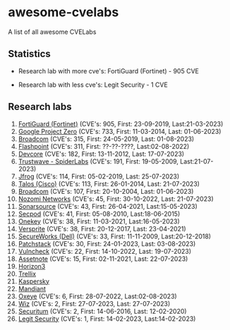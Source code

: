 # awesome-cvelabs

A list of all awesome CVELabs

## Statistics

* Research lab with more cve's: FortiGuard (Fortinet) - 905 CVE

* Research lab with less cve's: Legit Security - 1 CVE

## Research labs

1.  [FortiGuard (Fortinet)](https://www.fortiguard.com/zeroday) (CVE's: 905, First: 23-09-2019, Last:21-03-2023)
1.  [Google Project Zero](https://googleprojectzero.blogspot.com/) (CVE's: 733, First: 11-03-2014, Last: 01-06-2023)
2.  [Broadcom](https://support.broadcom.com/web/ecx/security-advisory) (CVE's: 315, First: 24-05-2019, Last: 01-08-2023)
3.  [Flashpoint](https://flashpoint.io/) (CVE's: 311, First: ??-??-????, Last:02-08-2022)
4.  [Devcore](https://devco.re/) (CVE's: 182, First: 13-11-2012, Last: 17-07-2023)
5.  [Trustwave - SpiderLabs](https://www.trustwave.com/en-us/resources/security-resources/security-advisories/) (CVE's: 191, First: 19-05-2009, Last:21-07-2023)
6.  [Jfrog](https://research.jfrog.com/) (CVE's: 114, First: 05-02-2019, Last: 25-07-2023)
7.  [Talos (Cisco)](https://talosintelligence.com/vulnerability_reports) (CVE's: 113, First: 26-01-2014, Last: 21-07-2023)
8.  [Broadcom](https://support.broadcom.com/web/ecx/security-advisory) (CVE's: 107, First: 20-10-2004, Last: 01-06-2023)
9.  [Nozomi Networks](https://www.nozominetworks.com/) (CVE's: 45, First: 30-10-2022, Last: 21-07-2023)
10. [Sonarsource](https://www.sonarsource.com/) (CVE's: 43, First: 26-04-2021, Last:15-05-2023)
11. [Secpod](https://www.secpod.com/) (CVE's: 41, First: 05-08-2010, Last:18-06-2015)
12. [Onekey](https://onekey.com/research/) (CVE's: 38, First: 11-03-2021, Last:16-05-2023)
13. [Versprite](https://versprite.com/) (CVE's: 38, First: 20-12-2017, Last: 23-04-2021)
14. [SecureWorks (Dell)](https://www.secureworks.com/research/#resource-type=Advisory) (CVE's: 33, First: 11-11-2009, Last:20-12-2018)
14. [Patchstack](https://patchstack.com/) (CVE's: 30, First: 24-01-2023, Last: 03-08-2023)
15. [Vulncheck](https://vulncheck.com/) (CVE's: 22, First: 14-10-2022, Last: 19-07-2023)
16. [Assetnote](https://www.assetnote.io/) (CVE's: 15, First: 02-11-2021, Last: 22-07-2023)
17. [Horizon3](https://www.horizon3.ai/)
18. [Trellix](https://www.trellix.com/)
25. [Kaspersky](https://www.kaspersky.com/about/team/great)
30. [Mandiant](https://www.mandiant.com/)
31. [Oxeye](https://www.oxeye.io/resources-category/research) (CVE's: 6, First: 28-07-2022, Last:02-08-2023)
32. [Wiz](https://www.wiz.io/blog/tag/research) (CVE's: 2, First: 27-07-2023, Last: 27-07-2023)
33. [Securitum](https://research.securitum.com/) (CVE's: 2, First: 14-06-2016, Last: 12-02-2020)
34. [Legit Security](https://www.legitsecurity.com/) (CVE's: 1, First: 14-02-2023, Last:14-02-2023)
